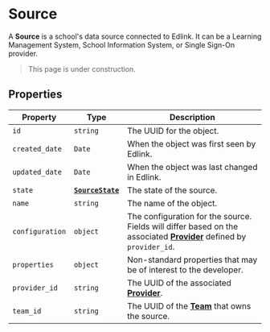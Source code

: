 # Source
A **Source** is a school's data source connected to Edlink. It can be a Learning Management System, School Information System, or Single Sign-On provider.

> This page is under construction.

## Properties
| Property | Type | Description |
| -------- | ---- | ----------- |
| `id` | `string` | The UUID for the object. |
| `created_date` | `Date` | When the object was first seen by Edlink. |
| `updated_date` | `Date` | When the object was last changed in Edlink. |
| `state` | **[`SourceState`](enums/source-state)** | The state of the source.
| `name` | `string` | The name of the object. |
| `configuration` | `object` | The configuration for the source. Fields will differ based on the associated **[Provider](provider)** defined by `provider_id`. |
| `properties` | `object` | Non-standard properties that may be of interest to the developer. |
| `provider_id` | `string` | The UUID of the associated **[Provider](provider)**. |
| `team_id` | `string` | The UUID of the **[Team](team)** that owns the source. |
